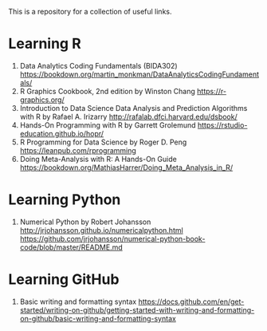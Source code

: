 This is a repository for a collection of useful links.
# Learning R
1) Data Analytics Coding Fundamentals (BIDA302) https://bookdown.org/martin_monkman/DataAnalyticsCodingFundamentals/
2) R Graphics Cookbook, 2nd edition by Winston Chang https://r-graphics.org/
3) Introduction to Data Science Data Analysis and Prediction Algorithms with R by Rafael A. Irizarry http://rafalab.dfci.harvard.edu/dsbook/
4) Hands-On Programming with R by Garrett Grolemund https://rstudio-education.github.io/hopr/
5) R Programming for Data Science by Roger D. Peng https://leanpub.com/rprogramming
6) Doing Meta-Analysis with R: A Hands-On Guide https://bookdown.org/MathiasHarrer/Doing_Meta_Analysis_in_R/

# Learning Python
1) Numerical Python by Robert Johansson http://jrjohansson.github.io/numericalpython.html
https://github.com/jrjohansson/numerical-python-book-code/blob/master/README.md

# Learning GitHub 
1) Basic writing and formatting syntax https://docs.github.com/en/get-started/writing-on-github/getting-started-with-writing-and-formatting-on-github/basic-writing-and-formatting-syntax 
